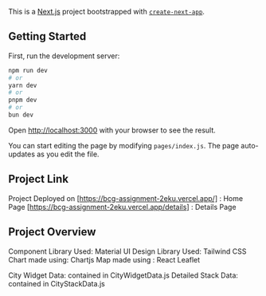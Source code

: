 This is a [Next.js](https://nextjs.org/) project bootstrapped with [`create-next-app`](https://github.com/vercel/next.js/tree/canary/packages/create-next-app).

## Getting Started

First, run the development server:

```bash
npm run dev
# or
yarn dev
# or
pnpm dev
# or
bun dev
```

Open [http://localhost:3000](http://localhost:3000) with your browser to see the result.

You can start editing the page by modifying `pages/index.js`. The page auto-updates as you edit the file.

## Project Link

Project Deployed on [https://bcg-assignment-2eku.vercel.app/] : Home Page
[https://bcg-assignment-2eku.vercel.app/details] : Details Page

## Project Overview

Component Library Used: Material UI
Design Library Used: Tailwind CSS
Chart made using: Chartjs
Map made using : React Leaflet

City Widget Data: contained in CityWidgetData.js
Detailed Stack Data: contained in CityStackData.js

